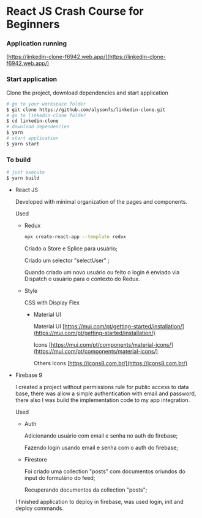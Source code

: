 # React JS Crash Course for Beginners

### Application running

[https://linkedin-clone-f6942.web.app/](https://linkedin-clone-f6942.web.app/)

### Start application

Clone the project, download dependencies and start application 

```bash
# go to your workspace folder
$ git clone https://github.com/alysonfs/linkedin-clone.git
# go to linkedin-clone folder
$ cd linkedin-clone
# download dependencies
$ yarn
# start application
$ yarn start
```

### To build

```bash
# just execute
$ yarn build
```

- React JS
    
    Developed with minimal organization of the pages and components.
    
    Used
    
    - Redux
        
        ```bash
        npx create-react-app --template redux
        ```
        
        Criado o Store e Splice para usuário;
        
        Criado um selector "selectUser" ;
        
        Quando criado um novo usuário ou feito o login é enviado via Dispatch o usuário para o contexto do Redux.
        
    - Style
        
        CSS with Display Flex
        
        - Material UI
            
            Material UI [https://mui.com/pt/getting-started/installation/](https://mui.com/pt/getting-started/installation/)
            
            Icons [https://mui.com/pt/components/material-icons/](https://mui.com/pt/components/material-icons/)
            
            Others Icons [https://icons8.com.br/](https://icons8.com.br/)
            
        
- Firebase 9
    
    I created a project without permissions rule for public access to data base, there was allow a simple authentication with email and password, there also I was build the implementation code to my app integration.
    
    Used
    
    - Auth
        
        Adicionando usuário com email e senha no auth do firebase;
        
        Fazendo login usando email e senha com o auth do firebase;
        
    - Firestore
        
        Foi criado uma collection "posts” com documentos oriundos do input do formulário do feed;
        
        Recuperando documentos da collection "posts";
        
    
    I finished application to deploy in firebase, was used login, init and deploy commands.